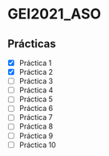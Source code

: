 # GEI2021_ASO
## Prácticas
- [x] Práctica 1
- [x] Práctica 2
- [ ] Práctica 3
- [ ] Práctica 4
- [ ] Práctica 5
- [ ] Práctica 6
- [ ] Práctica 7
- [ ] Práctica 8
- [ ] Práctica 9
- [ ] Práctica 10
